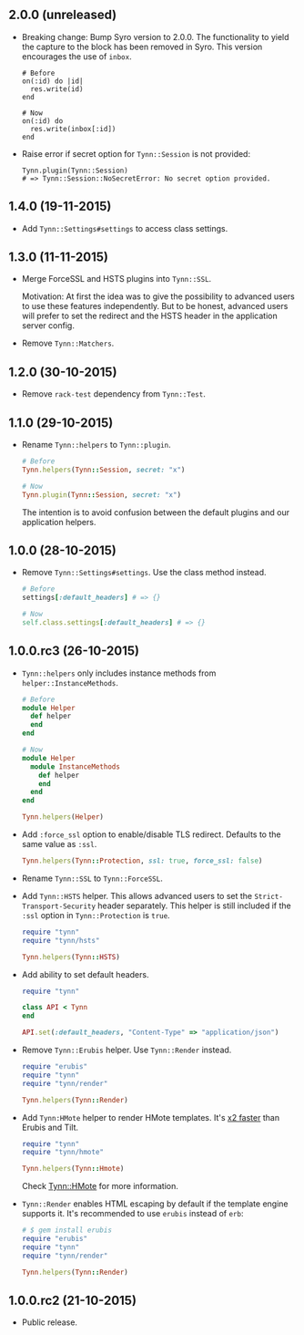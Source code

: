 2.0.0 (unreleased)
------------------

- Breaking change: Bump Syro version to 2.0.0.
  The functionality to yield the capture to the block
  has been removed in Syro. This version encourages the
  use of `inbox`.

  ```
  # Before
  on(:id) do |id|
    res.write(id)
  end

  # Now
  on(:id) do
    res.write(inbox[:id])
  end
  ```

- Raise error if secret option for `Tynn::Session` is not provided:

  ```
  Tynn.plugin(Tynn::Session)
  # => Tynn::Session::NoSecretError: No secret option provided.
  ```

1.4.0 (19-11-2015)
------------------

- Add `Tynn::Settings#settings` to access class settings.

1.3.0 (11-11-2015)
------------------

- Merge ForceSSL and HSTS plugins into `Tynn::SSL`.

  Motivation: At first the idea was to give the possibility
  to advanced users to use these features independently. But
  to be honest, advanced users will prefer to set the redirect
  and the HSTS header in the application server config.

- Remove `Tynn::Matchers`.

1.2.0 (30-10-2015)
------------------

- Remove `rack-test` dependency from `Tynn::Test`.

1.1.0 (29-10-2015)
------------------

- Rename `Tynn::helpers` to `Tynn::plugin`.

  ```ruby
  # Before
  Tynn.helpers(Tynn::Session, secret: "x")

  # Now
  Tynn.plugin(Tynn::Session, secret: "x")
  ```

  The intention is to avoid confusion between the default plugins
  and our application helpers.

1.0.0 (28-10-2015)
------------------

- Remove `Tynn::Settings#settings`. Use the class method instead.

  ```ruby
  # Before
  settings[:default_headers] # => {}

  # Now
  self.class.settings[:default_headers] # => {}
  ```

1.0.0.rc3 (26-10-2015)
----------------------

- `Tynn::helpers` only includes instance methods from `helper::InstanceMethods`.

  ```ruby
  # Before
  module Helper
    def helper
    end
  end

  # Now
  module Helper
    module InstanceMethods
      def helper
      end
    end
  end

  Tynn.helpers(Helper)
  ```

- Add `:force_ssl` option to enable/disable TLS redirect. Defaults to the
  same value as `:ssl`.

  ```ruby
  Tynn.helpers(Tynn::Protection, ssl: true, force_ssl: false)
  ```

- Rename `Tynn::SSL` to `Tynn::ForceSSL`.

- Add `Tynn::HSTS` helper. This allows advanced users to set the
  `Strict-Transport-Security` header separately. This helper is still
  included if the `:ssl` option in `Tynn::Protection` is `true`.

  ```ruby
  require "tynn"
  require "tynn/hsts"

  Tynn.helpers(Tynn::HSTS)
  ```

- Add ability to set default headers.

  ```ruby
  require "tynn"

  class API < Tynn
  end

  API.set(:default_headers, "Content-Type" => "application/json")
  ```

- Remove `Tynn::Erubis` helper. Use `Tynn::Render` instead.

  ```ruby
  require "erubis"
  require "tynn"
  require "tynn/render"

  Tynn.helpers(Tynn::Render)
  ```

- Add `Tynn:HMote` helper to render HMote templates.
  It's [x2 faster][hmote-bench] than Erubis and Tilt.

  ```ruby
  require "tynn"
  require "tynn/hmote"

  Tynn.helpers(Tynn::Hmote)
  ```

  Check [Tynn::HMote][hmote-docs] for more information.

- `Tynn::Render` enables HTML escaping by default if the template engine
  supports it. It's recommended to use `erubis` instead of `erb`:

  ```ruby
  # $ gem install erubis
  require "erubis"
  require "tynn"
  require "tynn/render"

  Tynn.helpers(Tynn::Render)
  ```

[hmote]: https://github.com/harmoni/hmote
[hmote-docs]: http://tynn.xyz/api/Tynn-HMote.html
[hmote-bench]: https://github.com/frodsan/tynn/blob/master/benchmarks/render.rb

1.0.0.rc2 (21-10-2015)
----------------------

- Public release.
